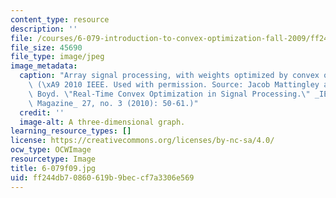 ```yaml
---
content_type: resource
description: ''
file: /courses/6-079-introduction-to-convex-optimization-fall-2009/ff244db70860619b9beccf7a3306e569_6-079f09.jpg
file_size: 45690
file_type: image/jpeg
image_metadata:
  caption: "Array signal processing, with weights optimized by convex optimization.\
    \ (\xA9 2010 IEEE. Used with permission. Source: Jacob Mattingley and Stephen\
    \ Boyd. \"Real-Time Convex Optimization in Signal Processing.\" _IEEE Signal Processing\
    \ Magazine_ 27, no. 3 (2010): 50-61.)"
  credit: ''
  image-alt: A three-dimensional graph.
learning_resource_types: []
license: https://creativecommons.org/licenses/by-nc-sa/4.0/
ocw_type: OCWImage
resourcetype: Image
title: 6-079f09.jpg
uid: ff244db7-0860-619b-9bec-cf7a3306e569
---
```

